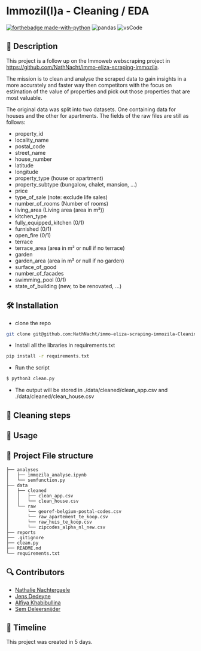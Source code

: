 # Immozil(l)a - Cleaning / EDA 
[![forthebadge made-with-python](https://ForTheBadge.com/images/badges/made-with-python.svg)](https://www.python.org/)
![pandas](https://img.shields.io/badge/Pandas-2C2D72?style=for-the-badge&logo=pandas&logoColor=white)
![vsCode](https://img.shields.io/badge/VSCode-0078D4?style=for-the-badge&logo=visual%20studio%20code&logoColor=white
)


## 📖 Description
This project is a follow up on the Immoweb webscraping project in https://github.com/NathNacht/immo-eliza-scraping-immozila.

The mission is to clean and analyse the scraped data to gain insights in a more accurately and faster way then competitors with the focus on estimation of the value of properties and pick out those properties that are most valuable.

The original data was split into two datasets. One containing data for houses and the other for apartments. The fields of the raw files are still as follows:


* property_id
* locality_name
* postal_code
* street_name
* house_number
* latitude
* longitude
* property_type (house or apartment)
* property_subtype (bungalow, chalet, mansion, ...)
* price
* type_of_sale (note: exclude life sales)
* number_of_rooms (Number of rooms)
* living_area (Living area (area in m²))
* kitchen_type
* fully_equipped_kitchen (0/1)
* furnished (0/1)
* open_fire (0/1)
* terrace
* terrace_area (area in m² or null if no terrace)
* garden
* garden_area (area in m² or null if no garden)
* surface_of_good
* number_of_facades
* swimming_pool (0/1)
* state_of_building (new, to be renovated, ...)


## 🛠 Installation

* clone the repo
```bash
git clone git@github.com:NathNacht/immo-eliza-scraping-immozila-Cleaning-EDA.git
```

* Install all the libraries in requirements.txt
```bash
pip install -r requirements.txt
```

* Run the script
```bash
$ python3 clean.py
```

* The output will be stored in ./data/cleaned/clean_app.csv and ./data/cleaned/clean_house.csv

## 👾 Cleaning steps




## 🚀 Usage



## 🤖 Project File structure
```
├── analyses
│   ├── immozila_analyse.ipynb
│   └── semfunction.py
├── data
│   ├── cleaned
│   │   ├── clean_app.csv
│   │   └── clean_house.csv
│   └── raw
│       └── georef-belgium-postal-codes.csv
│       └── raw_apartement_te_koop.csv
│       └── raw_huis_te_koop.csv
│       └── zipcodes_alpha_nl_new.csv
├── reports
├── .gitignore
├── clean.py
├── README.md
└── requirements.txt
```


## 🔍 Contributors
- [Nathalie Nachtergaele](https://github.com/NathNacht)
- [Jens Dedeyne](https://github.com/DedeyJ)
- [Alfiya Khabibullina](https://github.com/justalphie)
- [Sem Deleersnijder](https://github.com/semdeleer)

## 📜 Timeline

This project was created in 5 days.